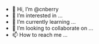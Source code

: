 - 👋 Hi, I’m @cnberry
- 👀 I’m interested in ...
- 🌱 I’m currently learning ...
- 💞️ I’m looking to collaborate on ...
- 📫 How to reach me ...

<!---
cnberry/cnberry is a ✨ special ✨ repository because its `README.md` (this file) appears on your GitHub profile.
You can click the Preview link to take a look at your changes.
--->
